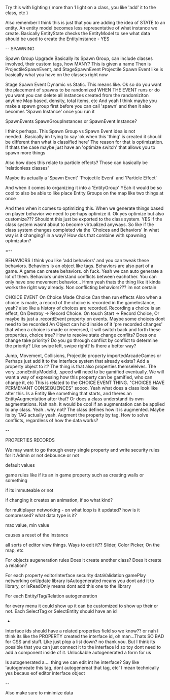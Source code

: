 Try this with lighting
( more than 1 light on a class, you like 'add' it to the class, etc )

Also remember I think this is just that you are adding the idea of STATE to an entity. An entity model becomes less representative of what instance we create. Basically EntityState checks the EntityModel to see what data should be used to create the EntityInstance - YES

--
SPAWNING

Spawn Group Upgrade
  Basically its Spawn Group, can include classes involved, their custom tags, how MANY? This is given a name
  Then is ProjectileSpawnEvent, and StageSpawnEvent
  Projectile Spawn Event like is basically what you have on the classes right now

Stage Spawn Event 
    Dynamic vs Static. This means like. Ok so do you want the placement of spawns to be randomized WHEN THE EVENT runs or do you want 
  you can delete all instances created from the randomiziton anytime
  Map based, density, total items, etc
And yeah I think maybe you make a spawn group first before you can call 'spawn'
  and then it also becomes 'Spawn Instance' once you run it
  
SpawnEvents
SpawnGroupInstances or SpawnEvent Instance?

I think perhaps. This Spawn Group vs Spawn Event idea is not needed...Basically im trying to say 'ok when this 'thing' is created it should be different than what is classified here' The reason for that is optimization. If thats the case maybe just have an 'optimize switch' that allows you to spawn more things

Also how does this relate to particle effects? Those can basically be 'relationless classes'
  
Maybe its actually a 'Spawn Event' 'Projectile Event' and 'Particle Effect'

And when it comes to organizing it into a 'EntityGroup' YEah it would be so cool to also be able to like place Entity Groups on the map like two things at once

And then when it comes to optimizing this. When we generate things based on player behavior we need to perhaps optimize it. Ok yes optimize but also customize??? Shouldnt this just be exported to the class system. YES if the class system wasnt about to become virtualized anyways. So like if the class system changes completed via the 'Choices and Behaviors' In what way is it changing? in a way? How dos that combine with spawning optmizaton?

=--


BEHAVIORS
  I think you like 'add behaviors' and you can tweak these behaviors. Behaviors is an object like tags. Behaviors are also part of a game. A game can create behaviors. oh fuck. Yeah we can auto generate a lot of them. Behaviors understand conflicts between eachother. You can only have one movement behavior... Hmm yeah thats the thing like it kinda works the right way already. 
  Non conflicting behaviors??? im not certain

CHOICE EVENT
  On Choice Made
    Choice Can then run effects
  Also when a choice is made, a record of the choice is recorded in the gameInstance, yeah?
  also like a history of choices are recorded.
  Recording a choice is an effect, On Destroy -> Record Choice. On touch Start -> Record Choice, Or maybe its just a .recordEvent property on events. Maybe some choices dont need to be recorded
  An Object  can hold inside of it 'pre recorded changes' that when a choice is made or reversed, it will switch back and forth these properties, choice tree?
  How to resolve state change conflits? Does one change take priority? Do you go through conflict by conflict to determine the priority? Like swipe left, swipe right? Is there a better way?

  Jump, Movement, Collisions, Projectile property importedArcadeGames
    or Perhaps just add it to the interface system that already exists? Add a property object to it?
    The thing is that also properties themselelves. The very .zoneEntityModelId, .speed will need to be gamified eventually. We will want a way of expressing how this property can be gamified, who can change it, etc
    This is related to the CHOICE EVENT THING. "CHOICES HAVE PERMENANT CONSEQUENCES"
    soooo. Yeah what does a class look like after this. Is a Entity like something that starts, and theres an EntityAugmentation after that? 
    Or does a class understand its own augmentations. Nah nah. It would be cool if an augmentation can be applied to any class. Yeah.. why not? The class defines how it is augmented. Maybe its by TAG actually yeah. 
    Augment the property by tag. How to solve conflicts, regardless of how the data works?


--

PROPERTIES RECORDS

We may want to go through every single property and write security rules for it
  Admin or not
  debounce or not

default values

game rules like if its an in game property such as creating walls or something

if its immuteable or not

if changing it creates an animation, if so what kind?

for multiplayer networking - on what loop is it updated? how is it compressed? what data type is it?

max value, min value 

causes a reset of the instance

all sorts of editor view things. Ways to edit it?? Slider, Color Picker, On the map, etc

For objects
  augeneration rules
    Does it create another class?
    Does it create a relation?

For each property
  editorInterface
  security
  dataValidation
  gamePlay
  networking
  onUpdate
  library
    isAutogenerated means you dont add it to library, or isReadOnly means dont add this one to the library

For each Entity/Tag/Relation
  autogeneration

for every menu it could show up it can be customized to show up their or not. Each SelectTag or SelectEntity should have an id

-

Interface ids should have a related properties field so we know?? or nah I think its like the PROPERTY created the interface id, oh man...Thats SO BAD for CSS and stuff. Like just plop a list down? no thank you. But I think its possible that you can just connect it to the interface Id so toy dont need to add a component inside of it. Unlockable autogenerated a form for us

Is autogenerated a.... thing we can edit int he interface? Say like 'autogenreate this tag, dont autogenereat that tag, etc' I mean technically yes becaus eof editor interface object

--

Also make sure to minimize data